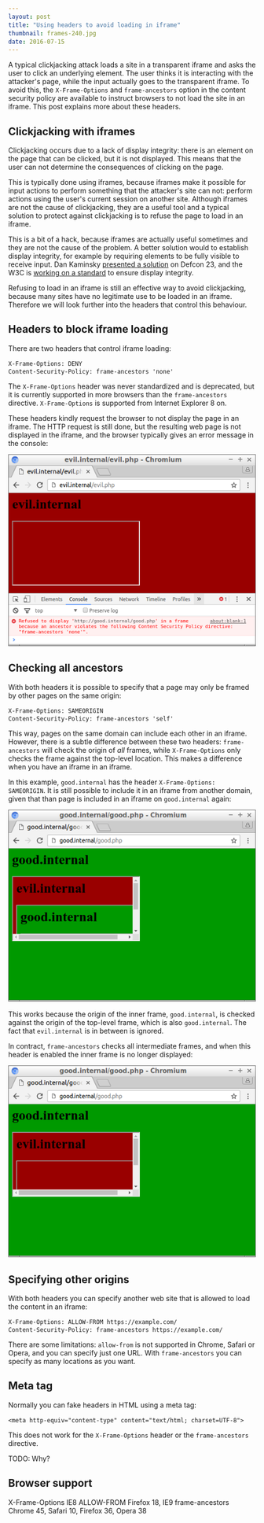 ```yaml
---
layout: post
title: "Using headers to avoid loading in iframe"
thumbnail: frames-240.jpg
date: 2016-07-15
---
```


A typical clickjacking attack loads a site in a transparent iframe and asks the user to click an underlying element. The user thinks it is interacting with the attacker's page, while the input actually goes to the transparent iframe. To avoid this, the `X-Frame-Options` and `frame-ancestors` option in the content security policy are available to instruct browsers to not load the site in an iframe. This post explains more about these headers.

## Clickjacking with iframes

Clickjacking occurs due to a lack of display integrity: there is an element on the page that can be clicked, but it is not displayed. This means that the user can not determine the consequences of clicking on the page.

This is typically done using iframes, because iframes make it possible for input actions to perform something that the attacker's site can not: perform actions using the user's current session on another site. Although iframes are not the cause of clickjacking, they are a useful tool and a typical solution to protect against clickjacking is to refuse the page to load in an iframe.

This is a bit of a hack, because iframes are actually useful sometimes and they are not the cause of the problem. A better solution would to establish display integrity, for example by requiring elements to be fully visible to receive input. Dan Kaminsky [presented a solution](http://www.slideshare.net/dakami/i-want-these-bugs-off-my-internet-51423044) on Defcon 23, and the W3C is [working on a standard](https://dvcs.w3.org/hg/user-interface-safety/raw-file/tip/user-interface-safety.html) to ensure display integrity.

Refusing to load in an iframe is still an effective way to avoid clickjacking, because many sites have no legitimate use to be loaded in an iframe. Therefore we will look further into the headers that control this behaviour.

## Headers to block iframe loading

There are two headers that control iframe loading:

    X-Frame-Options: DENY
    Content-Security-Policy: frame-ancestors 'none'

The `X-Frame-Options` header was never standardized and is deprecated, but it is currently supported in more browsers than the `frame-ancestors` directive. `X-Frame-Options` is supported from Internet Explorer 8 on.

These headers kindly request the browser to not display the page in an iframe. The HTTP request is still done, but the resulting web page is not displayed in the iframe, and the browser typically gives an error message in the console:

![Refused to display 'http://good.internal/good.php' in a frame because an ancestor violates the following Content Security Policy directive: "frame-ancestors 'none'".](/images/chromium-iframe-block.png)

## Checking all ancestors

With both headers it is possible to specify that a page may only be framed by other pages on the same origin:

    X-Frame-Options: SAMEORIGIN
    Content-Security-Policy: frame-ancestors 'self'

This way, pages on the same domain can include each other in an iframe. However, there is a subtle difference between these two headers: `frame-ancestors` will check the origin of *all* frames, while `X-Frame-Options` only checks the frame against the top-level location. This makes a difference when you have an iframe in an iframe. 

In this example, `good.internal` has the header `X-Frame-Options: SAMEORIGIN`. It is still possible to include it in an iframe from another domain, given that than page is included in an iframe on `good.internal` again:

![Good.internal includes an iframe with evil.internal with an iframe with good.internal](/images/chromium-iframe-in-iframe.png)

This works because the origin of the inner frame, `good.internal`, is checked against the origin of the top-level frame, which is also `good.internal`. The fact that `evil.internal` is in between is ignored.

In contract, `frame-ancestors` checks all intermediate frames, and when this header is enabled the inner frame is no longer displayed:

![Good.internal is not loaded in the iframe](/images/chromium-iframe-in-iframe-blocked.png)

## Specifying other origins

With both headers you can specify another web site that is allowed to load the content in an iframe:

    X-Frame-Options: ALLOW-FROM https://example.com/
    Content-Security-Policy: frame-ancestors https://example.com/

There are some limitations: `allow-from` is not supported in Chrome, Safari or Opera, and you can specify just one URL. With `frame-ancestors` you can specify as many locations as you want.

## Meta tag

Normally you can fake headers in HTML using a meta tag:

    <meta http-equiv="content-type" content="text/html; charset=UTF-8">

This does not work for the `X-Frame-Options` header or the `frame-ancestors` directive.

TODO: Why?

## Browser support

X-Frame-Options IE8
    ALLOW-FROM Firefox 18, IE9
frame-ancestors Chrome 45, Safari 10, Firefox 36, Opera 38
